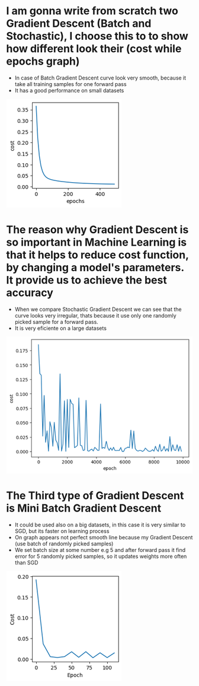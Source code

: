 # I am gonna write from scratch two Gradient Descent (Batch and Stochastic), I choose this to to show how different look their (cost while epochs graph)
* In case of Batch Gradient Descent curve look very smooth, because it take all training samples for one forward pass
* It has a good performance on small datasets

![](https://github.com/JakubTabor/Portfolio_Deep_Learning/blob/main/Images/Batch_GD_plot.png)

# The reason why Gradient Descent is so important in Machine Learning is that it helps to reduce cost function, by changing a model's parameters. It provide   us to achieve the best accuracy


* When we compare Stochastic Gradient Descent we can see that the curve looks very irregular, thats because it use only one randomly picked sample for a forward pass.
* It is very eficiente on a large datasets

![](https://github.com/JakubTabor/Portfolio_Deep_Learning/blob/main/Images/Stochastic_GD_plot.png)

# The Third type of Gradient Descent is Mini Batch Gradient Descent 
* It could be used also on a big datasets, in this case it is very similar to SGD, but its faster on learning process
* On graph appears not perfect smooth line because my Gradient Descent (use batch of randomly picked samples)
* We set batch size at some number e.g 5 and after forward pass it find error for 5 randomly picked samples, so it updates weights more often than SGD


![](https://github.com/JakubTabor/Portfolio_Deep_Learning/blob/main/Images/Mini_Batch_Gradient_Descent.png)

